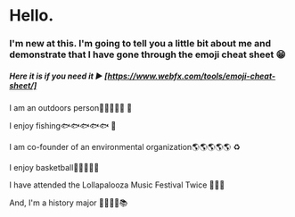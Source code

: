 # Hello.  
### I'm new at this. I'm going to tell you a little bit about me and demonstrate that I have gone through the emoji cheat sheet :grin: 
#####  Here it is if you need it :arrow_forward: [https://www.webfx.com/tools/emoji-cheat-sheet/] 

I am an outdoors person:evergreen_tree::evergreen_tree::evergreen_tree::evergreen_tree::evergreen_tree: :rowboat:

I enjoy fishing:fish::fish::fish::fish::fish:     :fishing_pole_and_fish:

I am co-founder of an environmental organization:earth_americas::earth_americas::earth_americas::earth_americas::earth_americas:     :recycle:

I enjoy basketball:basketball::basketball::basketball::basketball::basketball:

I have attended the Lollapalooza Music Festival Twice :musical_note::fire::guitar:

And, I'm a history major :closed_book::blue_book::green_book::orange_book::books:
<!--
**ericbooth906/ericbooth906** is a ✨ _special_ ✨ repository because its `README.md` (this file) appears on your GitHub profile.


Here are some ideas to get you started:

- 🔭 I’m currently working on ...
- 🌱 I’m currently learning ...
- 👯 I’m looking to collaborate on ...
- 🤔 I’m looking for help with ...
- 💬 Ask me about ...
- 📫 How to reach me: ...
- 😄 Pronouns: ...
- ⚡ Fun fact: ...
-->
